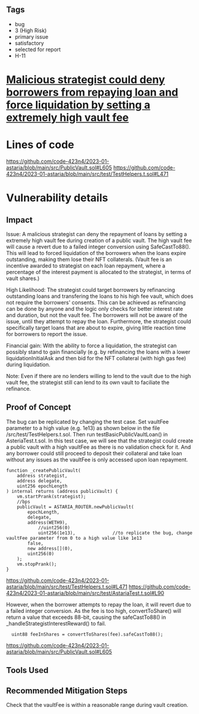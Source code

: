 ## Tags

- bug
- 3 (High Risk)
- primary issue
- satisfactory
- selected for report
- H-11

# [Malicious strategist could deny borrowers from repaying loan and force liquidation by setting a extremely high vault fee](https://github.com/code-423n4/2023-01-astaria-findings/issues/295) 

# Lines of code

https://github.com/code-423n4/2023-01-astaria/blob/main/src/PublicVault.sol#L605
https://github.com/code-423n4/2023-01-astaria/blob/main/src/test/TestHelpers.t.sol#L471


# Vulnerability details

## Impact
Issue: A malicious strategist can deny the repayment of loans by setting a extremely high vault fee during creation of a public vault. The high vault fee will cause a revert due to a failed integer conversion using SafeCastTo88(). This will lead to forced liquidation of the borrowers when the loans expire outstanding, making them lose their NFT collaterals. (Vault fee is an incentive awarded to strategist on each loan repayment,  where a percentage of the interest payment is allocated to the strategist, in terms of vault shares.)

High Likelihood: The strategist could target borrowers by refinancing outstanding loans and transfering the loans to his high fee vault, which does not require the borrowers' consents. This can be achieved as refinancing can be done by anyone and the logic only checks for better interest rate and duration, but not the vault fee. The borrowers will not be aware of the issue, until they attempt to repay the loan. Furthermore, the strategist could specifically target loans that are about to expire, giving little reaction time for borrowers to report the issue.

Financial gain: With the ability to force a liquidation, the strategist can possibly stand to gain financially (e.g. by refinancing the loans with a lower liquidationInitialAsk and then bid for the NFT collateral (with high gas fee) during liquidation.

Note: Even if there are no lenders willing to lend to the vault due to the high vault fee, the strategist still can lend to its own vault to faciliate the refinance.

## Proof of Concept
The bug can be replicated by changing the test case. Set vaultFee parameter to a high value (e.g. 1e13) as shown below in the file /src/test/TestHelpers.t.sol.  Then run testBasicPublicVaultLoan() in AsteriaTest.t.sol. In this test case, we will see that the strategist could create a public vault with a high vaultFee as there is no validation check for it. And any borrower could still proceed to deposit their collateral and take loan without any issues as the vaultFee is only accessed upon loan repayment. 

	function _createPublicVault(
		address strategist,
		address delegate,
		uint256 epochLength
	) internal returns (address publicVault) {
		vm.startPrank(strategist);
		//bps
		publicVault = ASTARIA_ROUTER.newPublicVault(
			epochLength,
			delegate,
			address(WETH9),
				//uint256(0)
				uint256(1e13),              //to replicate the bug, change vaultFee parameter from 0 to a high value like 1e13   
			false,
			new address[](0),
			uint256(0)
		);
		vm.stopPrank();
	}

https://github.com/code-423n4/2023-01-astaria/blob/main/src/test/TestHelpers.t.sol#L471
https://github.com/code-423n4/2023-01-astaria/blob/main/src/test/AstariaTest.t.sol#L90

However, when the borrower attempts to repay the loan, it will revert due to a failed integer conversion. As the fee is too high, convertToShare() will return a value that exceeds 88-bit, causing the safeCastTo88() in _handleStrategistInterestReward() to fail.

      uint88 feeInShares = convertToShares(fee).safeCastTo88();

https://github.com/code-423n4/2023-01-astaria/blob/main/src/PublicVault.sol#L605

## Tools Used
## Recommended Mitigation Steps
Check that the vaultFee is within a reasonable range during vault creation.
